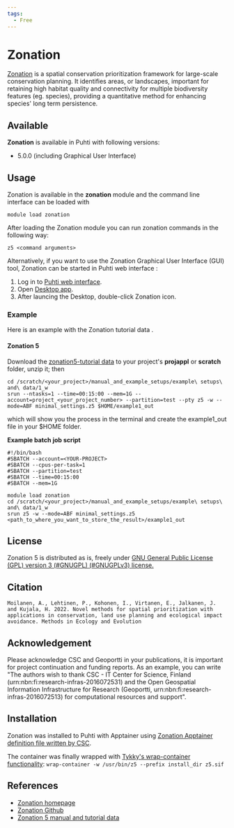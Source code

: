```yaml
---
tags:
  - Free
---
```


# Zonation

[Zonation](https://zonationteam.github.io/Zonation5/) is a spatial conservation prioritization framework for large-scale conservation planning. It identifies areas, or landscapes, important for retaining high habitat quality and connectivity for multiple biodiversity features (eg. species), providing a quantitative method for enhancing species' long term persistence.


## Available

__Zonation__ is available in Puhti with following versions:

* 5.0.0 (including Graphical User Interface)


## Usage

Zonation is available in the __zonation__ module and the command line interface can be loaded with

`module load zonation`

After loading the Zonation module you can run zonation commands in the following way:

```
z5 <command arguments>
```

Alternatively, if you want to use the Zonation Graphical User Interface (GUI) tool, Zonation can be started in Puhti web interface :

1. Log in to [Puhti web interface](https://puhti.csc.fi).
2. Open [Desktop app](../computing/webinterface/desktop.md). 
3. After launcing the Desktop, double-click Zonation icon.

### Example

Here is an example with the Zonation tutorial data .


    
#### Zonation 5

Download the [zonation5-tutorial data](https://github.com/zonationteam/Zonation5/releases/download/v1.0/manual_and_example_setups.zip) to your project's __projappl__ or __scratch__ folder, unzip it; then

```
cd /scratch/<your_project>/manual_and_example_setups/example\ setups\ and\ data/1_w
srun --ntasks=1 --time=00:15:00 --mem=1G --account=project_<your_project_number> --partition=test --pty z5 -w --mode=ABF minimal_settings.z5 $HOME/example1_out
```
which will show you the process in the terminal and create the example1_out file in your $HOME folder.

**Example batch job script**

```
#!/bin/bash
#SBATCH --account=<YOUR-PROJECT>
#SBATCH --cpus-per-task=1
#SBATCH --partition=test
#SBATCH --time=00:15:00
#SBATCH --mem=1G

module load zonation
cd /scratch/<your_project>/manual_and_example_setups/example\ setups\ and\ data/1_w
srun z5 -w --mode=ABF minimal_settings.z5 <path_to_where_you_want_to_store_the_result>/example1_out
```

## License 

Zonation 5 is distributed as is, freely under [GNU General Public License (GPL) version 3 (#GNUGPL) (#GNUGPLv3) license.](https://www.gnu.org/licenses/gpl-3.0.html)


## Citation

`Moilanen, A., Lehtinen, P., Kohonen, I., Virtanen, E., Jalkanen, J. and Kujala, H. 2022. Novel methods for spatial prioritization with applications in conservation, land use planning and ecological impact avoidance. Methods in Ecology and Evolution`


## Acknowledgement

Please acknowledge CSC and Geoportti in your publications, it is important for project continuation and funding reports.
As an example, you can write "The authors wish to thank CSC - IT Center for Science, Finland (urn:nbn:fi:research-infras-2016072531) and the Open Geospatial Information Infrastructure for Research (Geoportti, urn:nbn:fi:research-infras-2016072513) for computational resources and support".


## Installation

Zonation was installed to Puhti with Apptainer using [Zonation Apptainer definition file written by CSC](https://raw.githubusercontent.com/CSCfi/singularity-recipes/main/zonation/zonation5.def). 

The container was finally wrapped with [Tykky's wrap-container functionality](../computing/containers/tykky.md#container-based-installations): `wrap-container -w /usr/bin/z5 --prefix install_dir z5.sif`


## References

* [Zonation homepage](https://zonationteam.github.io/Zonation5/)
* [Zonation Github](https://github.com/zonationteam/Zonation5)
* [Zonation 5 manual and tutorial data](https://github.com/zonationteam/Zonation5/releases/download/v1.0/manual_and_example_setups.zip)




